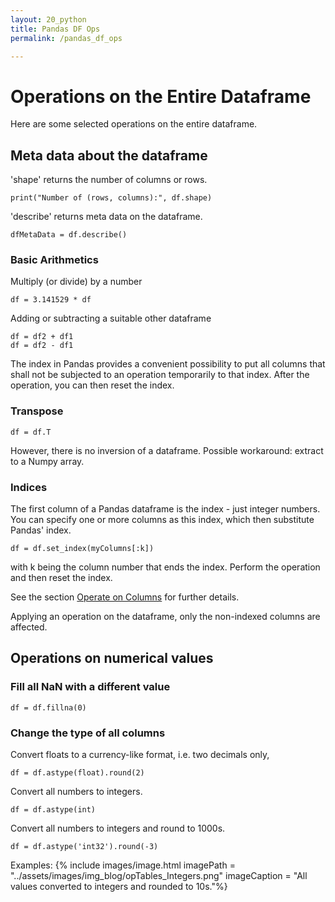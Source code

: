 ```yaml
---
layout: 20_python
title: Pandas DF Ops
permalink: /pandas_df_ops

---
```


# Operations on the Entire Dataframe

Here are some selected operations on the entire dataframe.


## Meta data about the dataframe

'shape' returns the number of columns or rows. 

>
    print("Number of (rows, columns):", df.shape)

'describe' returns meta data on the dataframe.

>
    dfMetaData = df.describe()


### Basic Arithmetics

Multiply (or divide) by a number

>
    df = 3.141529 * df


Adding or subtracting a suitable other dataframe
>
    df = df2 + df1
    df = df2 - df1

The index in Pandas provides a convenient possibility to put all columns that shall not be subjected to an operation temporarily to that index. After the operation, you can then reset the index.


### Transpose

>
    df = df.T

However, there is no inversion of a dataframe.
Possible workaround: extract to a Numpy array.     


### Indices

The first column of a Pandas dataframe is the index - just integer numbers.
You can specify one or more columns as this index, which then substitute Pandas' index.

>
    df = df.set_index(myColumns[:k])

with k being the column number that ends the index.
Perform the operation and then reset the index.

See the section [Operate on Columns](pandas_columns) for further details.

Applying an operation on the dataframe, only the non-indexed columns are affected. 


## Operations on numerical values

### Fill all NaN with a different value
>
    df = df.fillna(0)

### Change the type of all columns

Convert floats to a currency-like format, i.e. two decimals only,
>
    df = df.astype(float).round(2)

Convert all numbers  to integers.
>
    df = df.astype(int)

Convert all numbers to integers and round to 1000s. 
>
    df = df.astype('int32').round(-3)

Examples: 
{% include images/image.html imagePath = "../assets/images/img_blog/opTables_Integers.png" imageCaption = "All values converted to integers and rounded to 10s."%}

